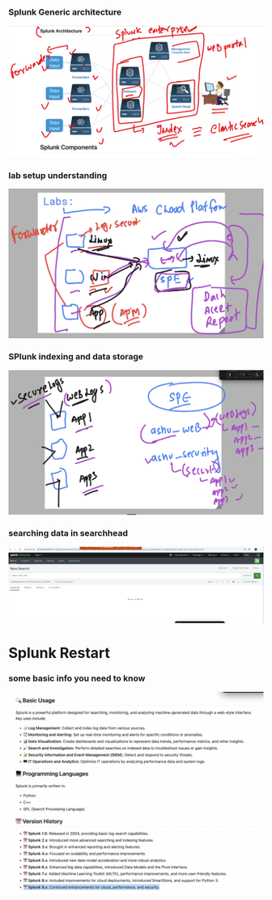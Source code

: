 ### Splunk Generic architecture 

<img src="sparch.png">

### lab setup understanding 

<img src="labenv.png">

### SPlunk indexing and data storage

<img src="datas.png">

### searching data in searchhead 

<img src="sh.png">

# Splunk Restart 

### some basic info you need to know 

<img src="rest1.png">



